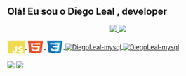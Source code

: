 ## Olá! Eu sou o Diego Leal , developer

<div align="center">
  <a href="https://github.com/Diegoleal225">
  <img height="180em" src="https://github-readme-stats.vercel.app/api?username=Diegoleal225&show_icons=true&theme=dark&include_all_commits=true&count_private=true"/>
  <img height="180em" src="https://github-readme-stats.vercel.app/api/top-langs/?username=Diegoleal225&layout=compact&langs_count=7&theme=dark"/>
</div>
<div style="display: inline_block"><br>
  <img align="center" alt="DiegoLeal-Js" height="30" width="40"  src="https://raw.githubusercontent.com/devicons/devicon/master/icons/javascript/javascript-plain.svg" target="_blank">
  <img align="center" alt="DiegoLeal-HTML" height="30" width="40" src="https://raw.githubusercontent.com/devicons/devicon/master/icons/html5/html5-original.svg" target="_blank">
  <img align="center" alt="DiegoLeal-CSS" height="30" width="40" src="https://raw.githubusercontent.com/devicons/devicon/master/icons/css3/css3-original.svg" target="_blank">
  <img align="center" alt="DiegoLeal-mysql" height="30" width="40" src="https://img.shields.io/badge/Oracle-F80000?style=for-the-badge&logo=Oracle&logoColor=white" target="_blank">
  <img align="center" alt="DiegoLeal-mysql" height="30" width="40" src="https://img.shields.io/badge/MySQL-005C84?style=for-the-badge&logo=mysql&logoColor=white" target="_blank">
</div>
<br>  
<div>  
  <a href="www.linkedin.com/in/diêgo-leal-02505a23a" target="_blank"> <img height="30" src="https://img.shields.io/badge/LinkedIn-0077B5?style=for-the-badge&logo=linkedin&logoColor=white" target="_blank"></a>  
  <a href="https://api.whatsapp.com/send/?phone=77981338523&text&type=phone_number&app_absent=0" target="_blank"><img height="30" src="https://img.shields.io/badge/WhatsApp-25D366?style=for-the-badge&logo=whatsapp&logoColor=white" target="_blank"></a>
  </div>
